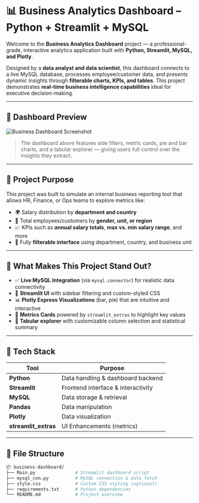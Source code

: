 # 📊 Business Analytics Dashboard – Python + Streamlit + MySQL

Welcome to the **Business Analytics Dashboard** project — a professional-grade, interactive analytics application built with **Python, Streamlit, MySQL, and Plotly**.

Designed by a **data analyst and data scientist**, this dashboard connects to a live MySQL database, processes employee/customer data, and presents dynamic insights through **filterable charts, KPIs, and tables**. This project demonstrates **real-time business intelligence capabilities** ideal for executive decision-making.

---

## 📸 Dashboard Preview

![Business Dashboard Screenshot](./Screenshot%202025-07-04%20172422.png)

> The dashboard above features side filters, metric cards, pie and bar charts, and a tabular explorer — giving users full control over the insights they extract.

---

## 🎯 Project Purpose

This project was built to simulate an internal business reporting tool that allows HR, Finance, or Ops teams to explore metrics like:

- 🌍 Salary distribution by **department and country**
- 👥 Total employees/customers by **gender, unit, or region**
- 📈 KPIs such as **annual salary totals**, **max vs. min salary range**, and more
- 🔄 Fully **filterable interface** using department, country, and business unit

---

## 🧠 What Makes This Project Stand Out?

- ✅ **Live MySQL Integration** (via `mysql.connector`) for realistic data connectivity
- 🎨 **Streamlit UI** with sidebar filtering and custom-styled CSS
- 📊 **Plotly Express Visualizations** (bar, pie) that are intuitive and interactive
- 🧮 **Metrics Cards** powered by `streamlit_extras` to highlight key values
- 📂 **Tabular explorer** with customizable column selection and statistical summary

---

## 🧰 Tech Stack

| Tool             | Purpose                             |
|------------------|-------------------------------------|
| **Python**        | Data handling & dashboard backend   |
| **Streamlit**     | Frontend interface & interactivity  |
| **MySQL**         | Data storage & retrieval            |
| **Pandas**        | Data manipulation                   |
| **Plotly**        | Data visualization                  |
| **streamlit_extras** | UI Enhancements (metrics)       |

---

## 📁 File Structure

```bash
📦 business-dashboard/
├── Main.py               # Streamlit dashboard script
├── mysql_con.py          # MySQL connection & data fetch
├── style.css             # Custom CSS styling (optional)
├── requirements.txt      # Python dependencies
└── README.md             # Project overview
